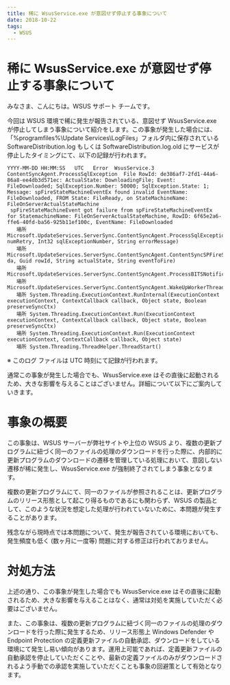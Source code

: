 ```yaml
---
title: 稀に WsusService.exe が意図せず停止する事象について
date: 2018-10-22
tags:
  - WSUS
---
```

# 稀に WsusService.exe が意図せず停止する事象について

みなさま、こんにちは。WSUS サポート チームです。

今回は WSUS 環境で稀に発生が報告されている、意図せず WsusService.exe が停止してしまう事象について紹介をします。この事象が発生した場合には、「%programfiles%\Update Services\LogFiles」フォルダ内に保存されている SoftwareDistribution.log もしくは SoftwareDistribution.log.old にサービスが停止したタイミングにて、以下の記録が行われます。

```
YYYY-MM-DD HH:MM:SS   UTC   Error  WsusService.3  ContentSyncAgent.ProcessSqlException  File RowId: de386af7-2fd1-44a6-86a8-ee4db3d571ec: ActualState: DownloadingFile; Event: FileDownloaded; SqlException.Number: 50000; SqlException.State: 1; Message: spFireStateMachineEventEx found invalid EventName: FileDownloaded, FROM State: FileReady, on StateMachineName: FileOnServerActualStateMachine
 spFireStateMachineEvent got failure from spFireStateMachineEventEx for StatemachineName: FileOnServerActualStateMachine, RowID: 6f65e2a6-ffe6-40fd-ba56-925b11ef100c, EventName: FileDownloaded
   場所 Microsoft.UpdateServices.ServerSync.ContentSyncAgent.ProcessSqlException(Int32& numRetry, Int32 sqlExceptionNumber, String errorMessage)
   場所 Microsoft.UpdateServices.ServerSync.ContentSyncAgent.ContentSyncSPFireStateMachineEvent(DataAccess da, Guid rowId, String actualState, String eventToFire)
   場所 Microsoft.UpdateServices.ServerSync.ContentSyncAgent.ProcessBITSNotificationQueue()
   場所 Microsoft.UpdateServices.ServerSync.ContentSyncAgent.WakeUpWorkerThreadProc()
   場所 System.Threading.ExecutionContext.RunInternal(ExecutionContext executionContext, ContextCallback callback, Object state, Boolean preserveSyncCtx)
   場所 System.Threading.ExecutionContext.Run(ExecutionContext executionContext, ContextCallback callback, Object state, Boolean preserveSyncCtx)
   場所 System.Threading.ExecutionContext.Run(ExecutionContext executionContext, ContextCallback callback, Object state)
   場所 System.Threading.ThreadHelper.ThreadStart()
```
※ このログ ファイルは UTC 時刻にて記録が行われます。

通常この事象が発生した場合でも、WsusService.exe はその直後に起動されるため、大きな影響を与えることはございません。詳細について以下にご案内していきます。

# 事象の概要
この事象は、WSUS サーバーが弊社サイトや上位の WSUS より、複数の更新プログラムに紐づく同一のファイルの処理のダウンロードを行った際に、内部的に更新プログラムのダウンロードの遷移を管理している処理において、意図しない遷移が稀に発生し、WsusService.exe が強制終了されてしまう事象となります。

複数の更新プログラムにて、同一のファイルが参照されることは、更新プログラムのリリース形態として起こり得るものであるにも関わらず、WSUS の製品として、このような状況を想定した処理が行われていないために、本問題が発生することがあります。

残念ながら現時点では本問題について、発生が報告されている環境においても、発生頻度も低く (数ヶ月に一度等) 問題に対する修正は行われておりません。

# 対処方法
上述の通り、この事象が発生した場合でも WsusService.exe はその直後に起動されるため、大きな影響を与えることはなく、通常は対処を実施していただく必要はございません。

また、この事象は、複数の更新プログラムに紐づく同一のファイルの処理のダウンロードを行った際に発生するため、リリース形態上 Windows Defender や Endpoint Protection の定義更新ファイルの自動承認、ダウンロードをしている環境にて発生し易い傾向があります。運用上可能であれば、定義更新ファイルの自動承認を停止していただくことや、最新の定義ファイルのみがダウンロードされるよう手動での承認を実施していただくことも事象の回避策として有効となります。

